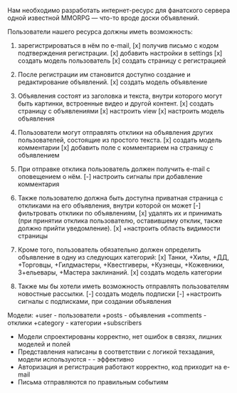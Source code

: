 Нам необходимо разработать интернет-ресурс для фанатского сервера одной известной MMORPG — что-то вроде доски объявлений.


Пользователи нашего ресурса должны иметь возможность:
1. зарегистрироваться в нём по e-mail, 
[x] получив письмо с кодом подтверждения регистрации. 
[x] добавить настройки в settings
[x] создать модель пользователь
[x] создать страницу с регистрацией

2. После регистрации им становится доступно создание и редактирование объявлений. 
[x] создать модель объявление

3. Объявления состоят из заголовка и текста, внутри которого могут быть картинки, встроенные видео и другой контент. 
[x] создать страницу с объявлениями
[x]  настроить view
[x] настроить модель объявления

4. Пользователи могут отправлять отклики на объявления других пользователей, состоящие из простого текста. 
[x] создать модель комментарии
[x] добавить поле с комментарием на страницу с объявлением

5. При отправке отклика пользователь должен получить e-mail с оповещением о нём. 
[-] настроить сигналы при добавление комментария 

6. Также пользователю должна быть доступна приватная страница с откликами на его объявления, внутри которой он может 
[-] фильтровать отклики по объявлениям, 
[x] удалять их и принимать (при принятии отклика пользователю, оставившему отклик, также должно прийти уведомление).
[x] +настроить область видимости страницы

7. Кроме того, пользователь обязательно должен определить объявление в одну из следующих категорий: 
[x] Танки, 
+Хилы, 
+ДД, 
+Торговцы, 
+Гилдмастеры, 
+Квестгиверы, 
+Кузнецы, 
+Кожевники, 
З+ельевары, 
+Мастера заклинаний.
[x] создать модель категории 

8. Также мы бы хотели иметь возможность отправлять пользователям новостные рассылки.
[-] создать модель подписки
[-] +настроить сигналы с подписками, при создании объявления


Модели:
+user - пользователи
+posts - объявления
+comments - отклики
+category - категории
+subscribers


- Модели спроектированы корректно, нет ошибок в связях, лишних моделей и полей
- Представления написаны в соответствии с логикой техзадания, модели используются - - эффективно
- Авторизация и регистрация работают корректно, код приходит на e-mail
- Письма отправляются по правильным событиям

